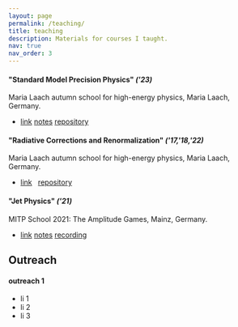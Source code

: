 ```yaml
---
layout: page
permalink: /teaching/
title: teaching
description: Materials for courses I taught.
nav: true
nav_order: 3
---
```


#### "Standard Model Precision Physics" *('23)*
Maria Laach autumn school for high-energy physics, Maria Laach, Germany.
- <a href='https://www.maria-laach.tp.nt.uni-siegen.de/'><i class="fa-solid fa-link"></i> link</a>
  <i class="fa-solid fa-code-commit"></i>
  <a href='https://www.maria-laach.tp.nt.uni-siegen.de/downloads/files/2023/Huss-2023.pdf'><i class="fa-solid fa-file"></i> notes</a>
  <i class="fa-solid fa-code-commit"></i>
  <a href='https://github.com/aykhuss/Lectures-MariaLaach-SMPrec'><i class="fa-solid fa-code-branch"></i> repository</a>

#### "Radiative Corrections and Renormalization" *('17,'18,'22)*
Maria Laach autumn school for high-energy physics, Maria Laach, Germany.
- <a href='https://www.maria-laach.tp.nt.uni-siegen.de/'><i class="fa-solid fa-link"></i> link</a>
  &nbsp;
  <a href='https://github.com/aykhuss/Tutorials-MariaLaach-RadCor'><i class="fa-solid fa-code-branch"></i> repository</a>

#### "Jet Physics" *('21)*
MITP School 2021: The Amplitude Games, Mainz, Germany.
- <a href='https://indico.mitp.uni-mainz.de/event/204/'><i class="fa-solid fa-link"></i> link</a> 
  <i class="fa-solid fa-ellipsis"> </i> 
  <a href='https://indico.mitp.uni-mainz.de/event/204/sessions/865/'><i class="fa-solid fa-file"></i> notes</a>
  <i class="fa-solid fa-ellipsis"></i> 
  <a href='https://www.youtube.com/watch?v=Stykhl3mza4&list=PLejkXpUan6WEqle5MQttuFK2_TWzJSUNw'><i class="fa-solid fa-video"></i> recording</a>

## Outreach

#### outreach 1

<ul>
  <li>li 1</li>
  <li>li 2</li>
  <li>li 3</li>
</ul>

